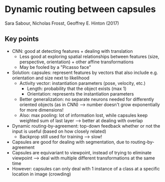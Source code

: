 # Dynamic routing between capsules
Sara Sabour, Nicholas Frosst, Geoffrey E. Hinton (2017)

## Key points
- CNN: good at detecting features + dealing with translation
    - Less good at exploring spatial relationships between features (size, perspective, orientation) + other affine transformations
    - May be fooled by a "Picasso face"
- Solution: capsules: represent features by vectors that also include e.g. orientation and size next to likelihood
    - Activity vector: instantiation parameters (pose, velocity, etc.)
        - Length: probability that the object exists (max 1)
        - Orientation: represents the instantiation parameters
    - Better generalization: no separate neurons needed for differently oriented objects (as in CNN) --> number doesn't grow exponentially for more dimensions!
    - Also: max pooling: lot of information lost, while capsules keep weighted sum of last layer --> better at dealing with overlap
- Dynamic routing-by-agreement: top-down feedback whether or not the input is useful (based on how closely related)
    - Backprop still used for training --> slow!
- Capsules are good for dealing with segmentation, due to routing-by-agreement
- Capsules are equivariant to viewpoint, instead of trying to eliminate viewpoint --> deal with multiple different transformations at the same time
- However: capsules can only deal with 1 instance of a class at a specific location in image (crowding)
